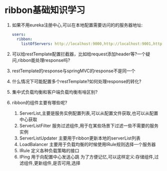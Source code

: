 # ribbon基础知识学习

1. 如果不用eureka注册中心,可以在本地配置需要访问的的服务器地址:
    ```yaml
    users:
      ribbon:
        listOfServers: http://localhost:9000,http://localhost:9001,http://localhost:9002
   ```
2. 可以给restTemplate配置拦截器，比如给request添加header等?一个疑问,ribbon能处理response吗?

3. restTemplate的response与springMVC的response不是同一个

4. 什么情况下可能配置多个restTemplate?如何处理response的转化?

5. 集中式负载均衡和客户端负载均衡有啥区别?

6. ribbon的组件主要有哪些呢?
   1. ServerList,主要是服务实例配置列表,可以从配置文件获取,也可以从配置中心获取
   2. ServerListFilter 服务过滤组件,用于在某些场景下过滤一些不需要的服务实例
   3. ServerListUpdater 主要用于ribbon更新本地的serverList列表
   4. LoadBalancer 主要用于负载均衡的时候使用IRule规则选择一个服务器
   5. IRule 定义各种负载策略的接口
   6. IPing 用于向配置中心发送心跳
   为了方便记忆,可以这样定义:存储组件,过滤组件,更新组件,是否可用,选择